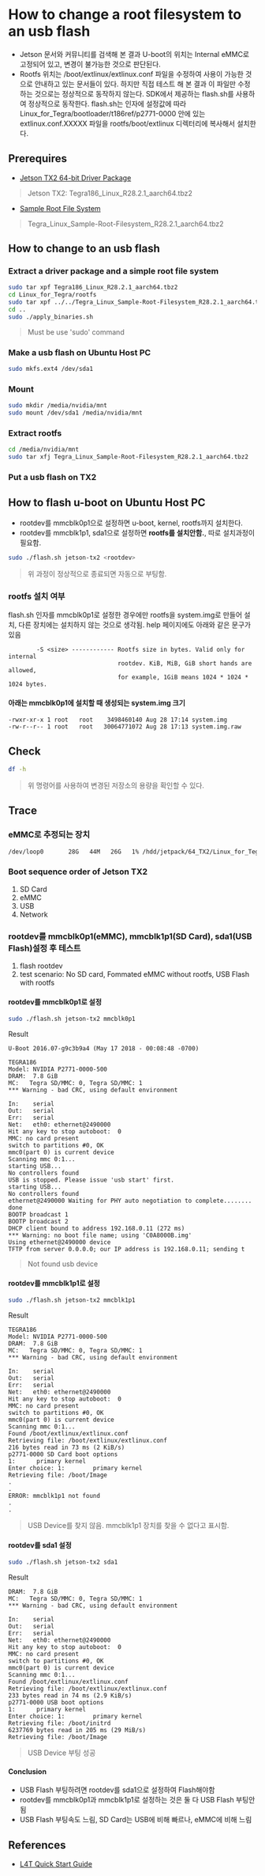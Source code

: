 # How to change a root filesystem to an usb flash

- Jetson 문서와 커뮤니티를 검색해 본 결과 U-boot의 위치는 Internal eMMC로 고정되어 있고, 변경이 불가능한 것으로 판단된다.
- Rootfs 위치는 /boot/extlinux/extlinux.conf 파일을 수정하여 사용이 가능한 것으로 안내하고 있는 문서들이 있다. 하지만 직접 테스트 해 본 결과 이 파일만 수정하는 것으로는 정상적으로 동작하지 않는다. SDK에서 제공하는 flash.sh를 사용하여 정상적으로 동작한다. flash.sh는 <rootdev> 인자에 설정값에 따라 Linux_for_Tegra/bootloader/t186ref/p2771-0000 안에 있는 extlinux.conf.XXXXX 파일을 rootfs/boot/extlinux 디렉터리에 복사해서 설치한다.

## Prerequires

- [Jetson TX2 64-bit Driver Package](https://developer.nvidia.com/embedded/dlc/tx2-driver-package-r2821)

> Jetson TX2: Tegra186_Linux_R28.2.1_aarch64.tbz2

- [Sample Root File System](https://developer.nvidia.com/embedded/dlc/sample-root-filesystem-r2821)

> Tegra_Linux_Sample-Root-Filesystem_R28.2.1_aarch64.tbz2

## How to change to an usb flash

### Extract a driver package and a simple root file system

```sh
sudo tar xpf Tegra186_Linux_R28.2.1_aarch64.tbz2
cd Linux_for_Tegra/rootfs
sudo tar xpf ../../Tegra_Linux_Sample-Root-Filesystem_R28.2.1_aarch64.tbz2
cd ..
sudo ./apply_binaries.sh
```

> Must be use 'sudo' command

### Make a usb flash on Ubuntu Host PC

```sh
sudo mkfs.ext4 /dev/sda1
```

### Mount

```sh
sudo mkdir /media/nvidia/mnt
sudo mount /dev/sda1 /media/nvidia/mnt
```

### Extract rootfs

```sh
cd /media/nvidia/mnt
sudo tar xfj Tegra_Linux_Sample-Root-Filesystem_R28.2.1_aarch64.tbz2
```

### Put a usb flash on TX2

## How to flash u-boot on Ubuntu Host PC

- rootdev를 mmcblk0p1으로 설정하면 u-boot, kernel, rootfs까지 설치한다. 
- rootdev를 mmcblk1p1, sda1으로 설정하면 **rootfs를 설치안함.**, 따로 설치과정이 필요함.

```sh
sudo ./flash.sh jetson-tx2 <rootdev>
```

> 위 과정이 정상적으로 종료되면 자동으로 부팅함.

### rootfs 설치 여부

flash.sh <rootdev> 인자를 mmcblk0p1로 설정한 경우에만 rootfs을 system.img로 만들어 설치, 다른 장치에는 설치하지 않는 것으로 생각됨. help 페이지에도 
아래와 같은 문구가 있음
  
```
        -S <size> ------------ Rootfs size in bytes. Valid only for internal
                               rootdev. KiB, MiB, GiB short hands are allowed,
                               for example, 1GiB means 1024 * 1024 * 1024 bytes.
```

#### 아래는 mmcblk0p1에 설치할 때 생성되는 system.img 크기

```
-rwxr-xr-x 1 root   root    3498460140 Aug 28 17:14 system.img
-rw-r--r-- 1 root   root   30064771072 Aug 28 17:13 system.img.raw
```

## Check

```sh
df -h
```

> 위 명령어를 사용하여 변경된 저장소의 용량을 확인할 수 있다.

## Trace

### eMMC로 추정되는 장치

```sh
/dev/loop0       28G   44M   26G   1% /hdd/jetpack/64_TX2/Linux_for_Tegra/bootloader/mnt
```

### Boot sequence order of Jetson TX2

1. SD Card
1. eMMC
1. USB
1. Network

### rootdev를 mmcblk0p1(eMMC), mmcblk1p1(SD Card), sda1(USB Flash)설정 후 테스트

1. flash rootdev
1. test scenario: No SD card, Fommated eMMC without rootfs, USB Flash with rootfs

#### rootdev를 mmcblk0p1로 설정

```sh
sudo ./flash.sh jetson-tx2 mmcblk0p1
```

Result

```
U-Boot 2016.07-g9c3b9a4 (May 17 2018 - 00:08:48 -0700)

TEGRA186
Model: NVIDIA P2771-0000-500
DRAM:  7.8 GiB
MC:   Tegra SD/MMC: 0, Tegra SD/MMC: 1
*** Warning - bad CRC, using default environment

In:    serial
Out:   serial
Err:   serial
Net:   eth0: ethernet@2490000
Hit any key to stop autoboot:  0
MMC: no card present
switch to partitions #0, OK
mmc0(part 0) is current device
Scanning mmc 0:1...
starting USB...
No controllers found
USB is stopped. Please issue 'usb start' first.
starting USB...
No controllers found
ethernet@2490000 Waiting for PHY auto negotiation to complete........ done
BOOTP broadcast 1
BOOTP broadcast 2
DHCP client bound to address 192.168.0.11 (272 ms)
*** Warning: no boot file name; using 'C0A8000B.img'
Using ethernet@2490000 device
TFTP from server 0.0.0.0; our IP address is 192.168.0.11; sending t
```

> Not found usb device

#### rootdev를 mmcblk1p1로 설정

```sh
sudo ./flash.sh jetson-tx2 mmcblk1p1
```

Result

```
TEGRA186
Model: NVIDIA P2771-0000-500
DRAM:  7.8 GiB
MC:   Tegra SD/MMC: 0, Tegra SD/MMC: 1
*** Warning - bad CRC, using default environment

In:    serial
Out:   serial
Err:   serial
Net:   eth0: ethernet@2490000
Hit any key to stop autoboot:  0
MMC: no card present
switch to partitions #0, OK
mmc0(part 0) is current device
Scanning mmc 0:1...
Found /boot/extlinux/extlinux.conf
Retrieving file: /boot/extlinux/extlinux.conf
216 bytes read in 73 ms (2 KiB/s)
p2771-0000 SD Card boot options
1:      primary kernel
Enter choice: 1:        primary kernel
Retrieving file: /boot/Image
.
.
ERROR: mmcblk1p1 not found
.
.
```

> USB Device를 찾지 않음. mmcblk1p1 장치를 찾을 수 없다고 표시함.

#### rootdev를 sda1 설정

```sh
sudo ./flash.sh jetson-tx2 sda1
```

Result

```
DRAM:  7.8 GiB
MC:   Tegra SD/MMC: 0, Tegra SD/MMC: 1
*** Warning - bad CRC, using default environment

In:    serial
Out:   serial
Err:   serial
Net:   eth0: ethernet@2490000
Hit any key to stop autoboot:  0
MMC: no card present
switch to partitions #0, OK
mmc0(part 0) is current device
Scanning mmc 0:1...
Found /boot/extlinux/extlinux.conf
Retrieving file: /boot/extlinux/extlinux.conf
233 bytes read in 74 ms (2.9 KiB/s)
p2771-0000 USB boot options
1:      primary kernel
Enter choice: 1:        primary kernel
Retrieving file: /boot/initrd
6237769 bytes read in 205 ms (29 MiB/s)
Retrieving file: /boot/Image
```

> USB Device 부팅 성공

#### Conclusion

- USB Flash 부팅하려면 rootdev를 sda1으로 설정하여 Flash해야함
- rootdev를 mmcblk0p1과 mmcblk1p1로 설정하는 것은 둘 다 USB Flash 부팅안됨
- USB Flash 부팅속도 느림, SD Card는 USB에 비해 빠르나, eMMC에 비해 느림

## References

- [L4T Quick Start Guide ](https://developer.download.nvidia.com/embedded/L4T/r28_Release_v2.1/l4t_quick_start_guide.txt?VObtIlYOjrZCPaqN-5O3Ns9WUU8zy5DaZv_xeeCvUs_b2xrQmNtLyoSwn9aykp0i5XYIFxkJYQSryJSx14siMWyZ0xTSMUYJyMHlnjv_usF7NTV6oX1XC6DNeUZy0M0gJD0oFkjrwqti-UDhvege3NXpFvhFjg)
